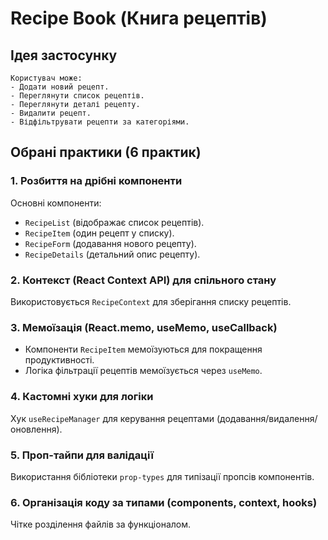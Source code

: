 # Recipe Book (Книга рецептів)
## Ідея застосунку
    Користувач може:
    - Додати новий рецепт.
    - Переглянути список рецептів.
    - Переглянути деталі рецепту.
    - Видалити рецепт.
    - Відфільтрувати рецепти за категоріями.

## Обрані практики (6 практик)
### 1. Розбиття на дрібні компоненти
Основні компоненти:
- `RecipeList` (відображає список рецептів).
- `RecipeItem` (один рецепт у списку). 
- `RecipeForm` (додавання нового рецепту). 
- `RecipeDetails` (детальний опис рецепту). 
   
### 2. Контекст (React Context API) для спільного стану
Використовується `RecipeContext` для зберігання списку рецептів.

### 3. Мемоїзація (React.memo, useMemo, useCallback)
+ Компоненти `RecipeItem` мемоїзуються для покращення продуктивності.
+ Логіка фільтрації рецептів мемоїзується через `useMemo`.

### 4. Кастомні хуки для логіки
Хук `useRecipeManager` для керування рецептами (додавання/видалення/оновлення).

### 5. Проп-тайпи для валідації
Використання бібліотеки `prop-types` для типізації пропсів компонентів.

### 6. Організація коду за типами (components, context, hooks)
Чітке розділення файлів за функціоналом.